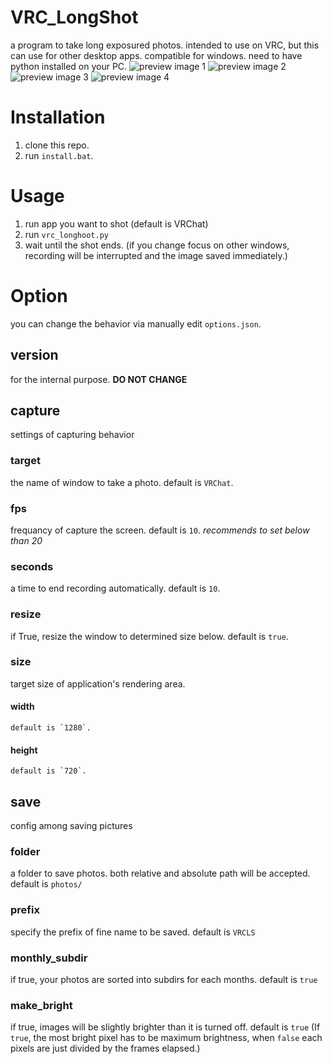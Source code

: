 # VRC_LongShot
a program to take long exposured photos. intended to use on VRC, but this can use for other desktop apps.
compatible for windows. need to have python installed on your PC.
![preview image 1](https://pbs.twimg.com/media/FrpXKT3agAAa8j7?format=png&name=900x900)
![preview image 2](https://pbs.twimg.com/media/FrpXLODaMAEXKEx?format=png&name=900x900)
![preview image 3](https://pbs.twimg.com/media/FrpXMVHacAAmq2K?format=png&name=900x900)
![preview image 4](https://pbs.twimg.com/media/FrpXSeXaIAEisCA?format=png&name=900x900)

# Installation
 1. clone this repo. 
 1. run `install.bat`.
 

# Usage
 1. run app you want to shot (default is VRChat)
 1. run `vrc_longhoot.py`
 1. wait until the shot ends. (if you change focus on other windows, recording will be interrupted and the image saved immediately.)


# Option
 you can change the behavior via manually edit `options.json`.
 ## version
  for the internal purpose. **DO NOT CHANGE**
 
 ## capture
  settings of capturing behavior
  ### target
   the name of window to take a photo. default is `VRChat`.
  ### fps
   frequancy of capture the screen. default is `10`. *recommends to set below than 20*
  ### seconds
   a time to end recording automatically. default is `10`.
  ### resize
   if True, resize the window to determined size below. default is `true`.
  ### size
   target size of application's rendering area.
   #### width
    default is `1280`.
   #### height
    default is `720`.
 ## save
  config among saving pictures
  ### folder
   a folder to save photos. both relative and absolute path will be accepted. default is `photos/`
  ### prefix
   specify the prefix of fine name to be saved. default is `VRCLS`
  ### monthly_subdir
   if true, your photos are sorted into subdirs for each months. default is `true`
  ### make_bright
   if true, images will be slightly brighter than it is turned off. default is `true` (If `true`, the most bright pixel has to be maximum brightness, when `false` each pixels are just divided by the frames elapsed.)
